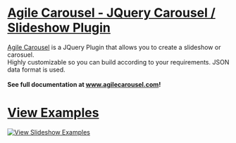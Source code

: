 <a href="http://www.agilecarousel.com/">Agile Carousel - JQuery Carousel / Slideshow Plugin</a>
=============

<a href="http://www.agilecarousel.com/">Agile Carousel</a> is a JQuery Plugin that allows you to create a slideshow or carosuel.<br>
Highly customizable so you can build according to your requirements. JSON data format is used.<br><br>
<strong>See full documentation at <a href="http://www.agilecarousel.com/">www.agilecarousel.com</a>!</strong>

<a href="http://www.agilecarousel.com/">View Examples</a>
=============


<a href="http://agilecarousel.com/">![View Slideshow Examples](http://agilecarousel.com/images/viewExamplesBanner.jpg "View Slideshow Examples")</a>

